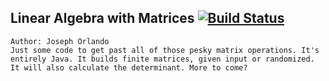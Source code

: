 ## Linear Algebra with Matrices [![Build Status](https://travis-ci.org/joeyx22lm/Linear-Algebra.svg?branch=master)](https://travis-ci.org/joeyx22lm/Linear-Algebra)
    Author: Joseph Orlando
    Just some code to get past all of those pesky matrix operations. It's entirely Java. It builds finite matrices, given input or randomized. It will also calculate the determinant. More to come?
